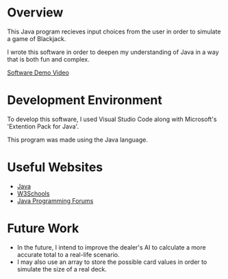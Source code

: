 # Overview

This Java program recieves input choices from the user in order to simulate a game of Blackjack.

I wrote this software in order to deepen my understanding of Java in a way that is both fun and complex.

[Software Demo Video](https://youtu.be/uwxpSINv5n0)

# Development Environment

To develop this software, I used Visual Studio Code along with Microsoft's 'Extention Pack for Java'.

This program was made using the Java language.

# Useful Websites

* [Java](https://www.java.com/en/)
* [W3Schools](https://www.w3schools.com/java/)
* [Java Programming Forums](https://www.javaprogrammingforums.com/)

# Future Work

* In the future, I intend to improve the dealer's AI to calculate a more accurate total to a real-life scenario.
* I may also use an array to store the possible card values in order to simulate the size of a real deck.
